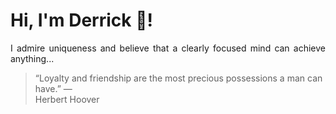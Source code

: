 # Hi, I'm Derrick 👋!
<p align="justify">I admire uniqueness and believe that a clearly focused mind can achieve anything...</p> 
<!-- #quote-start -->
<blockquote>&ldquo;Loyalty and friendship are the most precious possessions a man can have.&rdquo; &mdash; <footer>Herbert Hoover</footer></blockquote>
<!-- #quote-end -->
